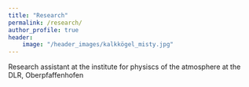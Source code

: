 ```yaml
---
title: "Research"
permalink: /research/
author_profile: true
header: 
    image: "/header_images/kalkkögel_misty.jpg"
---
```


Research assistant at the institute for physiscs of the atmosphere at the DLR, Oberpfaffenhofen